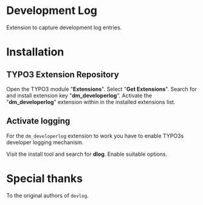 Development Log
===============

Extension to capture development log entries.

# Installation

## TYPO3 Extension Repository

Open the TYPO3 module "**Extensions**". Select "**Get Extensions**". Search for and install extension key "**dm_developerlog**". Activate the "**dm_developerlog**" extension within in the installed extensions list.

## Activate logging

For the ``dm_developerlog`` extension to work you have to enable TYPO3s developer logging mechanism.

Visit the install tool and search for **dlog**. Enable suitable options.

# Special thanks

To the original authors of ``devlog``.